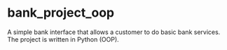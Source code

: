 # bank_project_oop
A simple bank interface that allows a customer to do basic bank services. The project is written in Python (OOP).
